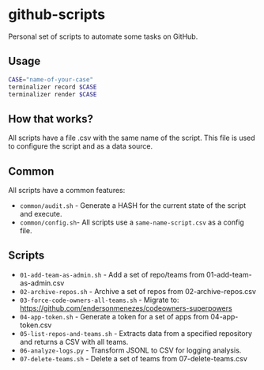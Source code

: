 # github-scripts

Personal set of scripts to automate some tasks on GitHub.

## Usage

```bash
CASE="name-of-your-case"
terminalizer record $CASE
terminalizer render $CASE
```

## How that works?

All scripts have a file .csv with the same name of the script. This file is used to configure the script and as a data source.

## Common

All scripts have a common features:
- `common/audit.sh` - Generate a HASH for the current state of the script and execute.
- `common/config.sh`- All scripts use a  `same-name-script.csv` as a config file. 

## Scripts

- `01-add-team-as-admin.sh` - Add a set of repo/teams from 01-add-team-as-admin.csv
- `02-archive-repos.sh` - Archive a set of repos from 02-archive-repos.csv
- `03-force-code-owners-all-teams.sh` - Migrate to: https://github.com/endersonmenezes/codeowners-superpowers
- `04-app-token.sh` - Generate a token for a set of apps from 04-app-token.csv
- `05-list-repos-and-teams.sh` - Extracts data from a specified repository and returns a CSV with all teams.
- `06-analyze-logs.py` - Transform JSONL to CSV for logging analysis.
- `07-delete-teams.sh` - Delete a set of teams from 07-delete-teams.csv
